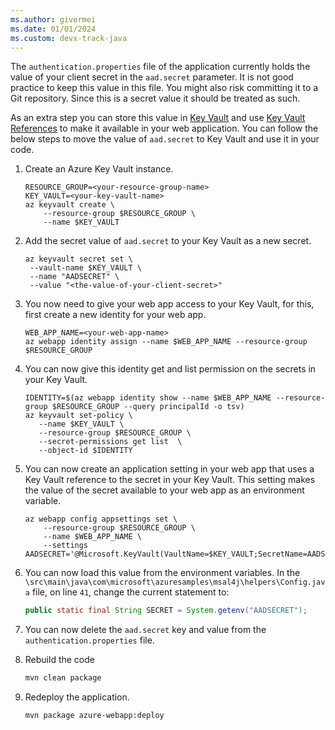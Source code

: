 ```yaml
---
ms.author: givermei
ms.date: 01/01/2024
ms.custom: devx-track-java
---
```


The `authentication.properties` file of the application currently holds the value of your client secret in the `aad.secret` parameter. It is not good practice to keep this value in this file. You might also risk committing it to a Git repository. Since this is a secret value it should be treated as such.

As an extra step you can store this value in [Key Vault](/azure/key-vault/general/basic-concepts) and use [Key Vault References](/azure/app-service/app-service-key-vault-references?tabs=azure-cli) to make it available in your web application. You can follow the below steps to move the value of `aad.secret` to Key Vault and use it in your code.

1. Create an Azure Key Vault instance.

    ```
    RESOURCE_GROUP=<your-resource-group-name>
    KEY_VAULT=<your-key-vault-name>
    az keyvault create \
        --resource-group $RESOURCE_GROUP \
        --name $KEY_VAULT
    ```

1. Add the secret value of `aad.secret` to your Key Vault as a new secret.

   ```
   az keyvault secret set \
    --vault-name $KEY_VAULT \
    --name "AADSECRET" \
    --value "<the-value-of-your-client-secret>"
   ```

1. You now need to give your web app access to your Key Vault, for this, first create a new identity for your web app.

   ```
   WEB_APP_NAME=<your-web-app-name>
   az webapp identity assign --name $WEB_APP_NAME --resource-group $RESOURCE_GROUP
   ```

1. You can now give this identity get and list permission on the secrets in your Key Vault.

   ```
   IDENTITY=$(az webapp identity show --name $WEB_APP_NAME --resource-group $RESOURCE_GROUP --query principalId -o tsv)
   az keyvault set-policy \
      --name $KEY_VAULT \
      --resource-group $RESOURCE_GROUP \
      --secret-permissions get list  \
      --object-id $IDENTITY
   ```

1. You can now create an application setting in your web app that uses a Key Vault reference to the secret in your Key Vault. This setting makes the value of the secret available to your web app as an environment variable.

   ```azurecli
   az webapp config appsettings set \
       --resource-group $RESOURCE_GROUP \
       --name $WEB_APP_NAME \
       --settings AADSECRET='@Microsoft.KeyVault(VaultName=$KEY_VAULT;SecretName=AADSECRET)'
   ```

1. You can now load this value from the environment variables. In the `\src\main\java\com\microsoft\azuresamples\msal4j\helpers\Config.java` file, on line `41`, change the current statement to:

   ```java
   public static final String SECRET = System.getenv("AADSECRET");
   ```

1. You can now delete the `aad.secret` key and value from the `authentication.properties` file.

1. Rebuild the code

   ```bash
   mvn clean package
   ```

1. Redeploy the application.

   ```bash
   mvn package azure-webapp:deploy
   ```
